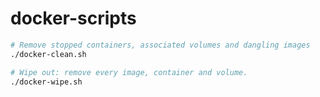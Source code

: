 # docker-scripts

```bash
# Remove stopped containers, associated volumes and dangling images
./docker-clean.sh

# Wipe out: remove every image, container and volume.
./docker-wipe.sh

```
